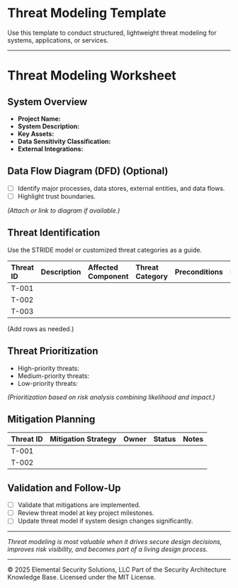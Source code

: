 # Threat Modeling Template

Use this template to conduct structured, lightweight threat modeling for systems, applications, or services.

---

# Threat Modeling Worksheet

## System Overview

- **Project Name:**
- **System Description:**
- **Key Assets:**
- **Data Sensitivity Classification:**
- **External Integrations:**

## Data Flow Diagram (DFD) (Optional)

- [ ] Identify major processes, data stores, external entities, and data flows.
- [ ] Highlight trust boundaries.

*(Attach or link to diagram if available.)*

## Threat Identification

Use the STRIDE model or customized threat categories as a guide.

| Threat ID | Description | Affected Component | Threat Category | Preconditions | Likelihood | Impact | Notes |
|:----------|:------------|:-------------------|:----------------|:--------------|:-----------|:------|:------|
| T-001 | | | | | | | |
| T-002 | | | | | | | |
| T-003 | | | | | | | |

(Add rows as needed.)

## Threat Prioritization

- High-priority threats:
- Medium-priority threats:
- Low-priority threats:

*(Prioritization based on risk analysis combining likelihood and impact.)*

## Mitigation Planning

| Threat ID | Mitigation Strategy | Owner | Status | Notes |
|:----------|:---------------------|:------|:------|:------|
| T-001 | | | | |
| T-002 | | | | |

## Validation and Follow-Up

- [ ] Validate that mitigations are implemented.
- [ ] Review threat model at key project milestones.
- [ ] Update threat model if system design changes significantly.

---

*Threat modeling is most valuable when it drives secure design decisions, improves risk visibility, and becomes part of a living design process.*



---
© 2025 Elemental Security Solutions, LLC
Part of the Security Architecture Knowledge Base.
Licensed under the MIT License.
